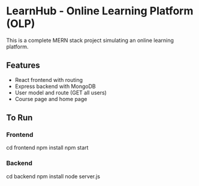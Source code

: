 
# LearnHub - Online Learning Platform (OLP)

This is a complete MERN stack project simulating an online learning platform.

## Features
- React frontend with routing
- Express backend with MongoDB
- User model and route (GET all users)
- Course page and home page

## To Run

### Frontend
cd frontend
npm install
npm start

### Backend
cd backend
npm install
node server.js

